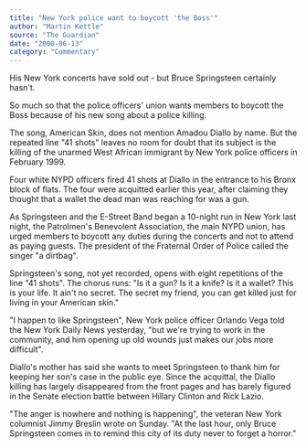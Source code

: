 ```yaml
---
title: "New York police want to boycott 'the Boss'"
author: "Martin Kettle"
source: "The Guardian"
date: "2000-06-13"
category: "Commentary"
---
```


His New York concerts have sold out - but Bruce Springsteen certainly hasn't.

So much so that the police officers' union wants members to boycott the Boss because of his new song about a police killing.

The song, American Skin, does not mention Amadou Diallo by name. But the repeated line "41 shots" leaves no room for doubt that its subject is the killing of the unarmed West African immigrant by New York police officers in February 1999.

Four white NYPD officers fired 41 shots at Diallo in the entrance to his Bronx block of flats. The four were acquitted earlier this year, after claiming they thought that a wallet the dead man was reaching for was a gun.

As Springsteen and the E-Street Band began a 10-night run in New York last night, the Patrolmen's Benevolent Association, the main NYPD union, has urged members to boycott any duties during the concerts and not to attend as paying guests. The president of the Fraternal Order of Police called the singer "a dirtbag".

Springsteen's song, not yet recorded, opens with eight repetitions of the line "41 shots". The chorus runs: "Is it a gun? Is it a knife? Is it a wallet? This is your life. It ain't no secret. The secret my friend, you can get killed just for living in your American skin."

"I happen to like Springsteen", New York police officer Orlando Vega told the New York Daily News yesterday, "but we're trying to work in the community, and him opening up old wounds just makes our jobs more difficult".

Diallo's mother has said she wants to meet Springsteen to thank him for keeping her son's case in the public eye. Since the acquittal, the Diallo killing has largely disappeared from the front pages and has barely figured in the Senate election battle between Hillary Clinton and Rick Lazio.

"The anger is nowhere and nothing is happening", the veteran New York columnist Jimmy Breslin wrote on Sunday. "At the last hour, only Bruce Springsteen comes in to remind this city of its duty never to forget a horror."